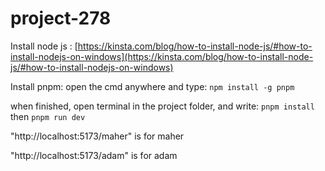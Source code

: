 # project-278

Install node js : [https://kinsta.com/blog/how-to-install-node-js/#how-to-install-nodejs-on-windows](https://kinsta.com/blog/how-to-install-node-js/#how-to-install-nodejs-on-windows)

Install pnpm: open the cmd anywhere and type: `npm install -g pnpm`

when finished, open terminal in the project folder, and write: `pnpm install` then `pnpm run dev`

"http://localhost:5173/maher" is for maher

"http://localhost:5173/adam" is for adam
